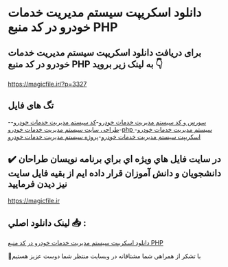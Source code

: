# دانلود اسکریپت سیستم مدیریت خدمات خودرو در کد منبع PHP

## برای دریافت دانلود اسکریپت سیستم مدیریت خدمات خودرو در کد منبع PHP به لینک زیر بروید 👇

https://magicfile.ir/?p=3327

## تگ های فایل

-[سورس و کد سیستم مدیریت خدمات خودرو](https://magicfile.ir/product/%d8%a7%d8%b3%da%a9%d8%b1%db%8c%d9%be%d8%aa%d8%b3%db%8c%d8%b3%d8%aa%d9%85-%d9%85%d8%af%db%8c%d8%b1%db%8c%d8%aa-%d8%ae%d8%af%d9%85%d8%a7%d8%aa-%d8%ae%d9%88%d8%af%d8%b1%d9%88-php/)-[کد سیستم مدیریت خدمات خودرو](https://magicfile.ir/product/%d8%a7%d8%b3%da%a9%d8%b1%db%8c%d9%be%d8%aa%d8%b3%db%8c%d8%b3%d8%aa%d9%85-%d9%85%d8%af%db%8c%d8%b1%db%8c%d8%aa-%d8%ae%d8%af%d9%85%d8%a7%d8%aa-%d8%ae%d9%88%d8%af%d8%b1%d9%88-php/)-[طراحی سایت سیستم مدیریت خدمات خودرو](https://magicfile.ir/product/%d8%a7%d8%b3%da%a9%d8%b1%db%8c%d9%be%d8%aa%d8%b3%db%8c%d8%b3%d8%aa%d9%85-%d9%85%d8%af%db%8c%d8%b1%db%8c%d8%aa-%d8%ae%d8%af%d9%85%d8%a7%d8%aa-%d8%ae%d9%88%d8%af%d8%b1%d9%88-php/)-[php سیستم مدیریت خدمات خودرو](https://magicfile.ir/product/%d8%a7%d8%b3%da%a9%d8%b1%db%8c%d9%be%d8%aa%d8%b3%db%8c%d8%b3%d8%aa%d9%85-%d9%85%d8%af%db%8c%d8%b1%db%8c%d8%aa-%d8%ae%d8%af%d9%85%d8%a7%d8%aa-%d8%ae%d9%88%d8%af%d8%b1%d9%88-php/)-[اسکریپت سیستم مدیریت خدمات خودرو](https://magicfile.ir/product/%d8%a7%d8%b3%da%a9%d8%b1%db%8c%d9%be%d8%aa%d8%b3%db%8c%d8%b3%d8%aa%d9%85-%d9%85%d8%af%db%8c%d8%b1%db%8c%d8%aa-%d8%ae%d8%af%d9%85%d8%a7%d8%aa-%d8%ae%d9%88%d8%af%d8%b1%d9%88-php/)-[پروژه سیستم مدیریت خدمات خودرو](https://magicfile.ir/product/%d8%a7%d8%b3%da%a9%d8%b1%db%8c%d9%be%d8%aa%d8%b3%db%8c%d8%b3%d8%aa%d9%85-%d9%85%d8%af%db%8c%d8%b1%db%8c%d8%aa-%d8%ae%d8%af%d9%85%d8%a7%d8%aa-%d8%ae%d9%88%d8%af%d8%b1%d9%88-php/)

## ✔️ در سايت فايل هاي ويژه اي براي برنامه نويسان طراحان دانشجويان و دانش آموزان قرار داده ايم از بقيه فايل سايت نيز ديدن فرماييد

https://magicfile.ir


## لينک دانلود اصلي 📥 :

[دانلود اسکریپت سیستم مدیریت خدمات خودرو در کد منبع PHP](https://magicfile.ir/product/%d8%a7%d8%b3%da%a9%d8%b1%db%8c%d9%be%d8%aa%d8%b3%db%8c%d8%b3%d8%aa%d9%85-%d9%85%d8%af%db%8c%d8%b1%db%8c%d8%aa-%d8%ae%d8%af%d9%85%d8%a7%d8%aa-%d8%ae%d9%88%d8%af%d8%b1%d9%88-php/) 


🙏با تشکر از همراهي شما مشتاقانه در وبسایت منتظر شما دوست عزیز هستیم


